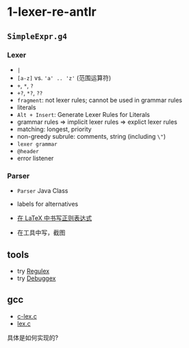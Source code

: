 # 1-lexer-re-antlr

## `SimpleExpr.g4`

### Lexer
- `|`
- `[a-z]` vs. `'a' .. 'z'` (范围运算符)
- `+`, `*`, `?`
- `+?`, `*?`, `??`
- `fragment`: not lexer rules; cannot be used in grammar rules
- literals
- `Alt + Insert`: Generate Lexer Rules for Literals
- grammar rules => implicit lexer rules => explict lexer rules
- matching: longest, priority
- non-greedy subrule: comments, string (including `\"`)
- `lexer grammar`
- `@header`
- error listener
### Parser
- `Parser` Java Class
- labels for alternatives

- [在 LaTeX 中书写正则表达式](https://stackoverflow.com/questions/2528797/writing-a-regex-in-latex/2528843)
- 在工具中写，截图

## tools
- try [Regulex](https://jex.im/regulex/)
- try [Debuggex](https://www.debuggex.com/)

## gcc
- [c-lex.c](https://github.com/gcc-mirror/gcc/blob/master/gcc/c-family/c-lex.c)
- [lex.c](https://github.com/gcc-mirror/gcc/blob/master/libcpp/lex.c)

具体是如何实现的?
